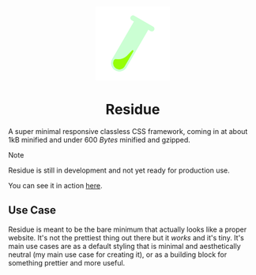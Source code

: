 <div align="center">
    <img src="logo.svg" width="150">
    <h1> Residue </h1>
</div>

A super minimal responsive classless CSS framework, coming in at about 1kB minified and under 600 *Bytes* minified and gzipped.

> [!NOTE]
> Residue is still in development and not yet ready for production use.

You can see it in action [here](https://icosahunter.github.io/residue/).

## Use Case

Residue is meant to be the bare minimum that actually looks like a proper website.
It's not the prettiest thing out there but it *works* and it's tiny.
It's main use cases are as a default styling that is minimal and aesthetically neutral (my main use case for creating it), or as a building block for something prettier and more useful.

